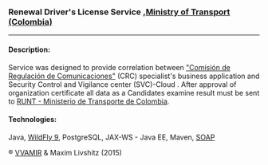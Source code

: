 ### Renewal Driver's License Service ,[Ministry of Transport (Colombia)](https://www.mintransporte.gov.co/) ###
______________________________________________

#### Description: ####
 Service was designed to provide correlation 
 between ["Comisión de Regulación de Comunicaciones"](http://www.mintic.gov.co/portal/604/w3-propertyvalue-6185.html) 
 (CRC) specialist's business application  and Security Control and Vigilance center (SVC)-Cloud . 
 After approval of organization certificate 
 all data as a Candidates examine result must be 
 sent to [RUNT - Ministerio de Transporte de Colombia](https://www.mintransporte.gov.co/).

#### Technologies: ####
 Java, [WildFly 9](https://www.wildfly.org/news/2015/07/02/WildFly9-Final-Released/), PostgreSQL, JAX-WS - Java EE, Maven, [SOAP](https://simple.wikipedia.org/wiki/SOAP_(protocol))


® [VVAMIR](http://www.vvamir.com/) & Maxim Livshitz (2015)
